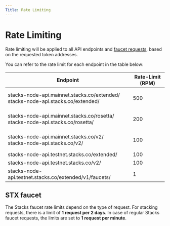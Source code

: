 ```yaml
---
Title: Rate Limiting
---
```


# Rate Limiting

Rate limiting will be applied to all API endpoints and [faucet requests](https://docs.hiro.so/api#tag/Faucets), based on the requested token addresses.

You can refer to the rate limit for each endpoint in the table below:

| **Endpoint**                                                                                | **Rate-Limit (RPM)**  |
| ------------------------------------------------------------------------------------------- | --------------------- |
| stacks-node-api.mainnet.stacks.co/extended/ <br/> stacks-node-api.stacks.co/extended/ <br/> | <br/> 500 <br/> <br/> |
| stacks-node-api.mainnet.stacks.co/rosetta/ <br/> stacks-node-api.stacks.co/rosetta/<br/>    | <br/> 200 <br/> <br/> |
| stacks-node-api.mainnet.stacks.co/v2/ <br/> stacks-node-api.stacks.co/v2/ <br/>             | <br/> 100 <br/> <br/> |
| stacks-node-api.testnet.stacks.co/extended/ <br/>                                           | 100 <br/>             |
| stacks-node-api.testnet.stacks.co/v2/ <br/>                                                 | 100 <br/>             |
| stacks-node-api.testnet.stacks.co/extended/v1/faucets/ <br/>                                | 1 <br/>               |

## STX faucet

The Stacks faucet rate limits depend on the type of request. For stacking requests, there is a limit of **1 request per 2 days**. In case of regular Stacks faucet requests, the limits are set to **1 request per minute**.
